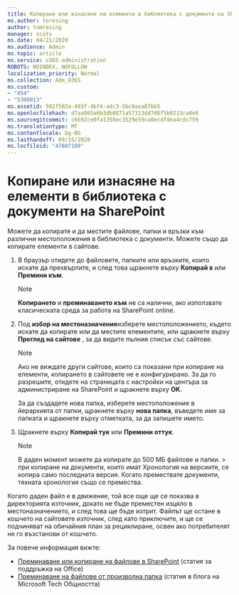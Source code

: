 ```yaml
---
title: Копиране или изнасяне на елементи в библиотека с документи на SharePoint
ms.author: toresing
author: tomresing
manager: scotv
ms.date: 04/21/2020
ms.audience: Admin
ms.topic: article
ms.service: o365-administration
ROBOTS: NOINDEX, NOFOLLOW
localization_priority: Normal
ms.collection: Adm_O365
ms.custom:
- "454"
- "5300013"
ms.assetid: 592f502a-493f-4bf4-adc3-5bc8aea87bb5
ms.openlocfilehash: d7aa865a6b3db0871a57313dd7d6f5b0213ca0e6
ms.sourcegitcommit: c6692ce0fa1358ec3529e59ca0ecdfdea4cdc759
ms.translationtype: MT
ms.contentlocale: bg-BG
ms.lasthandoff: 09/15/2020
ms.locfileid: "47807108"
---
```

# <a name="copy-or-move-items-in-a-sharepoint-document-library"></a>Копиране или изнасяне на елементи в библиотека с документи на SharePoint

Можете да копирате и да местите файлове, папки и връзки към различни местоположения в библиотека с документи. Можете също да копирате елементи в сайтове. 
  
1. В браузър отидете до файловете, папките или връзките, които искате да прехвърлите, и след това щракнете върху **Копирай в** или **Премини към**.

    > [!NOTE]
    > **Копирането** и **преминаването към** не са налични, ако използвате класическата среда за работа на SharePoint online.
  
2. Под **избор на местоназначение**изберете местоположението, където искате да копирате или да местите елементите, или щракнете върху **Преглед на сайтове** , за да видите пълния списък със сайтове.

    > [!NOTE]
    > Ако не виждате други сайтове, които са показани при копиране на елементи, копирането в сайтовете не е конфигурирано. За да го разрешите, отидете на страницата с настройки на центъра за администриране на SharePoint и щракнете върху **OK**.
  
    За да създадете нова папка, изберете местоположение в йерархията от папки, щракнете върху **нова папка**, въведете име за папката и щракнете върху отметката, за да запишете името.

3. Щракнете върху **Копирай тук** или **Премини оттук**.

    > [!NOTE]
    > В даден момент можете да копирате до 500 МБ файлове и папки. > при копиране на документи, които имат Хронология на версиите, се копира само последната версия. Когато премествате документи, тяхната хронология също се премества.
  
 Когато даден файл е в движение, той все още ще се показва в директорията източник, докато не бъде преместен изцяло в местоназначението, и след това ще бъде изтрит. Файлът ще остане в кошчето на сайтовете източник, след като приключите, и ще се подчиняват на обичайния план за рециклиране, освен ако потребителят не го възстанови от кошчето.

За повече информация вижте:

 - [Преминаване или копиране на файлове в SharePoint](https://support.office.com/article/move-or-copy-files-in-sharepoint-00e2f483-4df3-46be-a861-1f5f0c1a87bc) (статия за поддръжка на Office)
 - [Преминаване на файлове от произволна папка](https://techcommunity.microsoft.com/t5/Microsoft-SharePoint-Blog/Now-move-files-anywhere-in-Office-365-SharePoint-and-OneDrive/ba-p/146973) (статия в блога на Microsoft Tech Общността)  